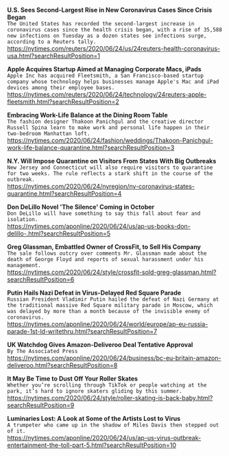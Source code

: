 **U.S. Sees Second-Largest Rise in New Coronavirus Cases Since Crisis Began**\
`The United States has recorded the second-largest increase in coronavirus cases since the health crisis began, with a rise of 35,588 new infections on Tuesday as a dozen states see infections surge, according to a Reuters tally.`\
https://nytimes.com/reuters/2020/06/24/us/24reuters-health-coronavirus-usa.html?searchResultPosition=1

**Apple Acquires Startup Aimed at Managing Corporate Macs, iPads**\
`Apple Inc has acquired Fleetsmith, a San Francisco-based startup company whose technology helps businesses manage Apple's Mac and iPad devices among their employee bases.`\
https://nytimes.com/reuters/2020/06/24/technology/24reuters-apple-fleetsmith.html?searchResultPosition=2

**Embracing Work-Life Balance at the Dining Room Table**\
`The fashion designer Thakoon Panichgul and the creative director Russell Spina learn to make work and personal life happen in their two-bedroom Manhattan loft.`\
https://nytimes.com/2020/06/24/fashion/weddings/Thakoon-Panichgul-work-life-balance-quarantine.html?searchResultPosition=3

**N.Y. Will Impose Quarantine on Visitors From States With Big Outbreaks**\
`New Jersey and Connecticut will also require visitors to quarantine for two weeks. The rule reflects a stark shift in the course of the outbreak.`\
https://nytimes.com/2020/06/24/nyregion/ny-coronavirus-states-quarantine.html?searchResultPosition=4

**Don DeLillo Novel 'The Silence' Coming in October**\
`Don DeLillo will have something to say this fall about fear and isolation. `\
https://nytimes.com/aponline/2020/06/24/us/ap-us-books-don-delillo-.html?searchResultPosition=5

**Greg Glassman, Embattled Owner of CrossFit, to Sell His Company**\
`The sale follows outcry over comments Mr. Glassman made about the death of George Floyd and reports of sexual harassment under his management.`\
https://nytimes.com/2020/06/24/style/crossfit-sold-greg-glassman.html?searchResultPosition=6

**Putin Hails Nazi Defeat in Virus-Delayed Red Square Parade**\
`Russian President Vladimir Putin hailed the defeat of Nazi Germany at the traditional massive Red Square military parade in Moscow, which was delayed by more than a month because of the invisible enemy of coronavirus. `\
https://nytimes.com/aponline/2020/06/24/world/europe/ap-eu-russia-parade-1st-ld-writethru.html?searchResultPosition=7

**UK Watchdog Gives Amazon-Deliveroo Deal Tentative Approval**\
`By The Associated Press`\
https://nytimes.com/aponline/2020/06/24/business/bc-eu-britain-amazon-deliveroo.html?searchResultPosition=8

**It May Be Time to Dust Off Your Roller Skates**\
`Whether you’re scrolling through TikTok or people watching at the park, it’s hard to ignore skaters gliding by this summer.`\
https://nytimes.com/2020/06/24/style/roller-skating-is-back-baby.html?searchResultPosition=9

**Luminaries Lost: A Look at Some of the Artists Lost to Virus**\
`A trumpeter who came up in the shadow of Miles Davis then stepped out of it.`\
https://nytimes.com/aponline/2020/06/24/us/ap-us-virus-outbreak-entertainment-the-toll-part-5.html?searchResultPosition=10

